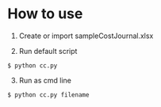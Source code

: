 # How to use

1. Create or import sampleCostJournal.xlsx

2. Run default script

```
$ python cc.py
```

3. Run as cmd line

```
$ python cc.py filename
```
